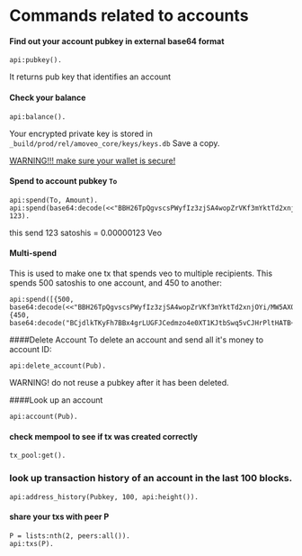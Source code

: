 Commands related to accounts
=========

#### Find out your account pubkey in external base64 format
```
api:pubkey().
```
It returns pub key that identifies an account

#### Check your balance
```
api:balance().
```

Your encrypted private key is stored in
`_build/prod/rel/amoveo_core/keys/keys.db`
Save a copy.

[WARNING!!! make sure your wallet is secure!](keys.md)
#### Spend to account pubkey `To`
```
api:spend(To, Amount).
api:spend(base64:decode(<<"BBH26TpQgvscsPWyfIz3zjSA4wopZrVKf3mYktTd2xnjOYi/MW5AXODhK4ZZnud2DeRFkyVlq9q5zESFqbWJCE8=">>), 123).
```
this send 123 satoshis = 0.00000123 Veo


#### Multi-spend
This is used to make one tx that spends veo to multiple recipients.
This spends 500 satoshis to one account, and 450 to another:
```
api:spend([{500, base64:decode(<<"BBH26TpQgvscsPWyfIz3zjSA4wopZrVKf3mYktTd2xnjOYi/MW5AXODhK4ZZnud2DeRFkyVlq9q5zESFqbWJCE8=">>)},{450, base64:decode("BCjdlkTKyFh7BBx4grLUGFJCedmzo4e0XT1KJtbSwq5vCJHrPltHATB+maZ+Pncjnfvt9CsCcI9Rn1vO+fPLIV4=")}]).
```

####Delete Account
To delete an account and send all it's money to account ID:
```
api:delete_account(Pub).
```
WARNING! do not reuse a pubkey after it has been deleted.

####Look up an account
```
api:account(Pub).
```

#### check mempool to see if tx was created correctly
```
tx_pool:get().
```

### look up transaction history of an account in the last 100 blocks.
```
api:address_history(Pubkey, 100, api:height()).
```

#### share your txs with peer P
```
P = lists:nth(2, peers:all()).
api:txs(P).
```